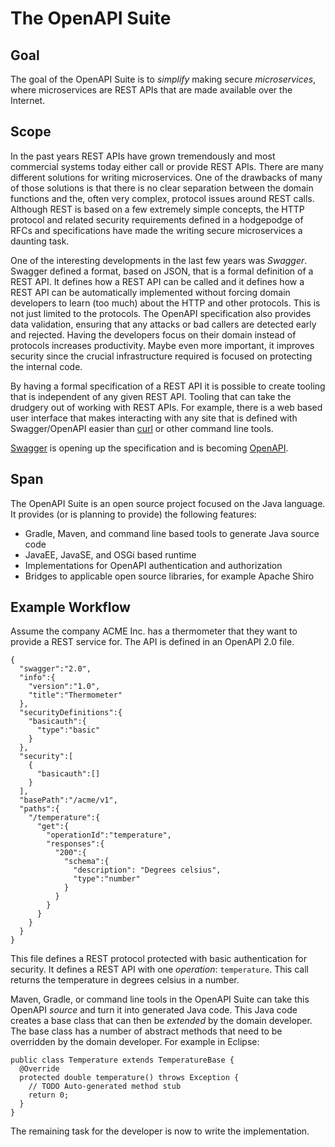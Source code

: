 # The OpenAPI Suite

## Goal
The goal of the OpenAPI Suite is to _simplify_  making secure _microservices_, where microservices are REST APIs that are made available over the Internet. 

## Scope

In the past years REST APIs have grown tremendously and most commercial systems today either call or provide REST APIs.  There are many different solutions for writing microservices. One of the drawbacks of many of those solutions is that there is no clear separation between the domain functions and the, often very complex, protocol issues around REST calls. Although REST is based on a few extremely simple concepts, the HTTP protocol and related security requirements defined in a hodgepodge of RFCs and specifications have made the writing secure microservices a daunting task. 

One of the interesting developments in the last few years was _Swagger_. Swagger defined a format, based on JSON, that is a formal definition of a REST API. It defines how a REST API can be called and it defines how a REST API can be automatically implemented without forcing domain developers to learn (too much) about the HTTP and other protocols. This is not just limited to the protocols. The OpenAPI specification also provides data validation, ensuring that any attacks or bad callers are detected early and rejected. Having the developers focus on their domain instead of protocols increases productivity. Maybe even more important, it improves security since the crucial infrastructure required is focused on protecting the internal code.

By having a formal specification of a REST API it is possible to create tooling that is independent of any given REST API. Tooling that can take the drudgery out of working with REST APIs. For example, there is a web based user interface that makes interacting with any site that is defined with Swagger/OpenAPI easier than [curl] or other command line tools. 

[Swagger][swagger] is opening up the specification and is becoming [OpenAPI][openapi].

## Span 

The OpenAPI Suite is an open source project focused on the Java language. It provides (or is planning to provide) the following features:

* Gradle, Maven, and command line based tools to generate Java source code
* JavaEE, JavaSE, and OSGi based runtime
* Implementations for OpenAPI authentication and authorization
* Bridges to applicable open source libraries, for example Apache Shiro 

## Example Workflow

Assume the company ACME Inc. has a thermometer that they want to provide a REST service for. The API is defined in an OpenAPI 2.0 file.

    {  
      "swagger":"2.0",
      "info":{  
        "version":"1.0",
        "title":"Thermometer"
      },
      "securityDefinitions":{  
        "basicauth":{  
          "type":"basic"
        }
      },
      "security":[  
        {  
          "basicauth":[]
        }
      ],
      "basePath":"/acme/v1",
      "paths":{  
        "/temperature":{  
          "get":{  
            "operationId":"temperature",
            "responses":{  
              "200":{  
                "schema":{  
                  "description": "Degrees celsius",
                  "type":"number"
                }
              }
            }
          }
        }
      }
    }

This file defines a REST protocol protected with basic authentication for security. It defines a REST API with one _operation_: `temperature`. This call returns the temperature in degrees celsius in a number.

Maven, Gradle, or command line tools in the OpenAPI Suite can take this OpenAPI _source_ and turn it into generated Java code. This Java code creates a base class that can then be _extended_ by the domain developer. The base class has a number of abstract methods that need to be overridden by the domain developer. For example in Eclipse:

    public class Temperature extends TemperatureBase {
      @Override
      protected double temperature() throws Exception {
        // TODO Auto-generated method stub
        return 0;
      }
    }

The remaining task for the developer is now to write the implementation.


[curl]: https://curl.haxx.se/
[swagger]: https://swagger.io/
[openapi]: https://www.openapis.org
